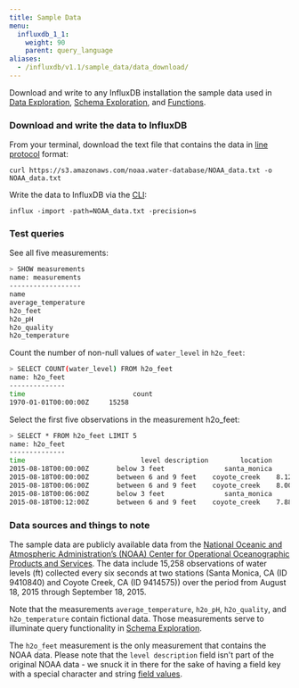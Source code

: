 ```yaml
---
title: Sample Data
menu:
  influxdb_1_1:
    weight: 90
    parent: query_language
aliases:
  - /influxdb/v1.1/sample_data/data_download/
---
```


Download and write to any InfluxDB installation the sample data used in [Data Exploration](../../query_language/data_exploration/), [Schema Exploration](../../query_language/schema_exploration/), and [Functions](../../query_language/functions/).

### Download and write the data to InfluxDB

From your terminal, download the text file that contains the data in [line protocol](/influxdb/v1.1/concepts/glossary/#line-protocol) format:
```
curl https://s3.amazonaws.com/noaa.water-database/NOAA_data.txt -o NOAA_data.txt
```

Write the data to InfluxDB via the [CLI](../../tools/shell/):
```
influx -import -path=NOAA_data.txt -precision=s
```

### Test queries
See all five measurements:
```bash
> SHOW measurements
name: measurements
------------------
name
average_temperature
h2o_feet
h2o_pH
h2o_quality
h2o_temperature
```

Count the number of non-null values of `water_level` in `h2o_feet`:
```bash
> SELECT COUNT(water_level) FROM h2o_feet
name: h2o_feet
--------------
time			               count
1970-01-01T00:00:00Z	 15258
```

Select the first five observations in the measurement h2o_feet:

```bash
> SELECT * FROM h2o_feet LIMIT 5
name: h2o_feet
--------------
time			                 level description	      location	       water_level
2015-08-18T00:00:00Z	   below 3 feet		          santa_monica	   2.064
2015-08-18T00:00:00Z	   between 6 and 9 feet	   coyote_creek	   8.12
2015-08-18T00:06:00Z	   between 6 and 9 feet	   coyote_creek	   8.005
2015-08-18T00:06:00Z	   below 3 feet		          santa_monica	   2.116
2015-08-18T00:12:00Z	   between 6 and 9 feet	   coyote_creek	   7.887
```

### Data sources and things to note
The sample data are publicly available data from the [National Oceanic and Atmospheric Administration’s (NOAA) Center for Operational Oceanographic Products and Services](http://tidesandcurrents.noaa.gov/stations.html?type=Water+Levels).
The data include 15,258 observations of water levels (ft) collected every six seconds at two stations (Santa Monica, CA (ID 9410840) and Coyote Creek, CA (ID 9414575)) over the period from August 18, 2015 through September 18, 2015.

Note that the measurements `average_temperature`, `h2o_pH`, `h2o_quality`, and `h2o_temperature` contain fictional data.
Those measurements serve to illuminate query functionality in [Schema Exploration](../../query_language/schema_exploration/).


The `h2o_feet` measurement is the only measurement that contains the NOAA data.
Please note that the `level description` field isn't part of the original NOAA data - we snuck it in there for the sake of having a field key with a special character and string [field values](../../concepts/glossary/#field-value).
